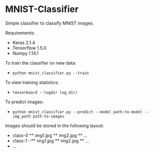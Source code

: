 # MNIST-Classifier
Simple classifier to classify MNIST images.

Requirements:
* Keras 2.1.4
* Tensorflow 1.5.0
* Numpy 1.14.1

To train the classifier on new data:
* `python mnist_classifier.py --train`

To view training statistics:
* `tensorboard --logdir log_dir/`

To predict images:
* `python mnist_classifier.py --predict --model path-to-model --img_path path-to-images`

Images should be stored in the following layout:
* class-0
** img1.jpg
** img2.jpg
** ...
* class-1
⋅⋅** img1.jpg
 ** img2.jpg
** ...
* ...
